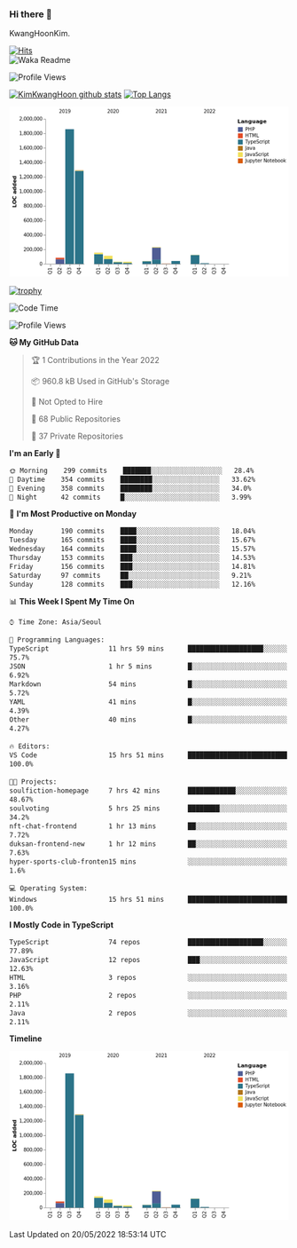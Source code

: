 ### Hi there 👋

KwangHoonKim.

[![Hits](https://hits.seeyoufarm.com/api/count/incr/badge.svg?url=https%3A%2F%2Fgithub.com%2Frhkdgns95)](https://hits.seeyoufarm.com)  
![Waka Readme](https://github.com/rhkdgns95/rhkdgns95/workflows/Waka%20Readme/badge.svg)

![Profile Views](http://img.shields.io/badge/Profile%20Views-0-blue)

[![KimKwangHoon github stats](https://github-readme-stats.vercel.app/api?username=rhkdgns95&show_icons=true)](https://github.com/rhkdgns95/github-readme-stats)   [![Top Langs](https://github-readme-stats.vercel.app/api/top-langs/?username=rhkdgns95&layout=compact)](https://github.com/rhkdgns95/github-readme-stats)   


![Chart not found](https://raw.githubusercontent.com/rhkdgns95/rhkdgns95/master/charts/bar_graph.png) 

[![trophy](https://github-profile-trophy.vercel.app/?username=rhkdgns95)](https://github.com/rhkdgns95/github-profile-trophy)

<!--START_SECTION:waka-->
![Code Time](http://img.shields.io/badge/Code%20Time-0%20secs-blue)

![Profile Views](http://img.shields.io/badge/Profile%20Views-1-blue)

**🐱 My GitHub Data** 

> 🏆 1 Contributions in the Year 2022
 > 
> 📦 960.8 kB Used in GitHub's Storage 
 > 
> 🚫 Not Opted to Hire
 > 
> 📜 68 Public Repositories 
 > 
> 🔑 37 Private Repositories  
 > 
**I'm an Early 🐤** 

```text
🌞 Morning    299 commits    ███████░░░░░░░░░░░░░░░░░░   28.4% 
🌆 Daytime    354 commits    ████████░░░░░░░░░░░░░░░░░   33.62% 
🌃 Evening    358 commits    ████████░░░░░░░░░░░░░░░░░   34.0% 
🌙 Night      42 commits     █░░░░░░░░░░░░░░░░░░░░░░░░   3.99%

```
📅 **I'm Most Productive on Monday** 

```text
Monday       190 commits    ████░░░░░░░░░░░░░░░░░░░░░   18.04% 
Tuesday      165 commits    ████░░░░░░░░░░░░░░░░░░░░░   15.67% 
Wednesday    164 commits    ████░░░░░░░░░░░░░░░░░░░░░   15.57% 
Thursday     153 commits    ███░░░░░░░░░░░░░░░░░░░░░░   14.53% 
Friday       156 commits    ███░░░░░░░░░░░░░░░░░░░░░░   14.81% 
Saturday     97 commits     ██░░░░░░░░░░░░░░░░░░░░░░░   9.21% 
Sunday       128 commits    ███░░░░░░░░░░░░░░░░░░░░░░   12.16%

```


📊 **This Week I Spent My Time On** 

```text
⌚︎ Time Zone: Asia/Seoul

💬 Programming Languages: 
TypeScript               11 hrs 59 mins      ███████████████████░░░░░░   75.7% 
JSON                     1 hr 5 mins         █░░░░░░░░░░░░░░░░░░░░░░░░   6.92% 
Markdown                 54 mins             █░░░░░░░░░░░░░░░░░░░░░░░░   5.72% 
YAML                     41 mins             █░░░░░░░░░░░░░░░░░░░░░░░░   4.39% 
Other                    40 mins             █░░░░░░░░░░░░░░░░░░░░░░░░   4.27%

🔥 Editors: 
VS Code                  15 hrs 51 mins      █████████████████████████   100.0%

🐱‍💻 Projects: 
soulfiction-homepage     7 hrs 42 mins       ████████████░░░░░░░░░░░░░   48.67% 
soulvoting               5 hrs 25 mins       ████████░░░░░░░░░░░░░░░░░   34.2% 
nft-chat-frontend        1 hr 13 mins        ██░░░░░░░░░░░░░░░░░░░░░░░   7.72% 
duksan-frontend-new      1 hr 12 mins        ██░░░░░░░░░░░░░░░░░░░░░░░   7.63% 
hyper-sports-club-fronten15 mins             ░░░░░░░░░░░░░░░░░░░░░░░░░   1.6%

💻 Operating System: 
Windows                  15 hrs 51 mins      █████████████████████████   100.0%

```

**I Mostly Code in TypeScript** 

```text
TypeScript               74 repos            ███████████████████░░░░░░   77.89% 
JavaScript               12 repos            ███░░░░░░░░░░░░░░░░░░░░░░   12.63% 
HTML                     3 repos             ░░░░░░░░░░░░░░░░░░░░░░░░░   3.16% 
PHP                      2 repos             ░░░░░░░░░░░░░░░░░░░░░░░░░   2.11% 
Java                     2 repos             ░░░░░░░░░░░░░░░░░░░░░░░░░   2.11%

```


**Timeline**

![Chart not found](https://raw.githubusercontent.com/rhkdgns95/rhkdgns95/master/charts/bar_graph.png) 


 Last Updated on 20/05/2022 18:53:14 UTC
<!--END_SECTION:waka-->
